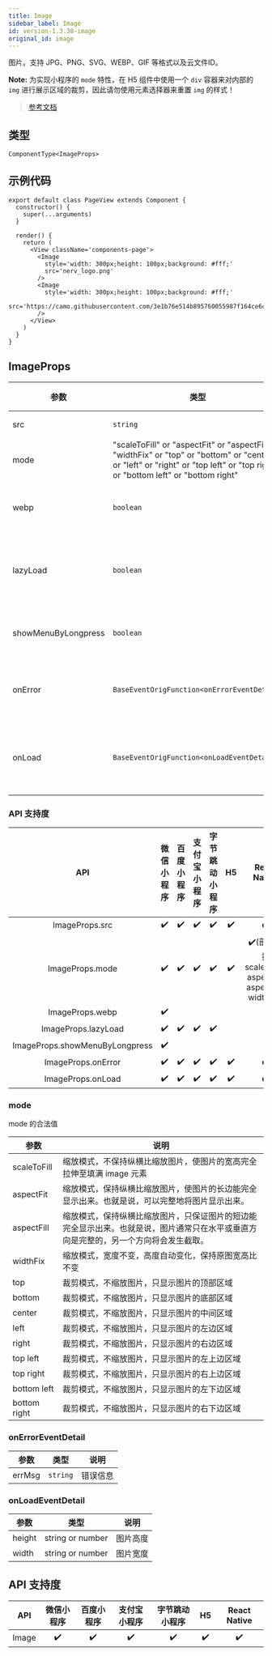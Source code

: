 ```yaml
---
title: Image
sidebar_label: Image
id: version-1.3.38-image
original_id: image
---
```


图片。支持 JPG、PNG、SVG、WEBP、GIF 等格式以及云文件ID。

**Note:** 为实现小程序的 `mode` 特性，在 H5 组件中使用一个 `div` 容器来对内部的 `img` 进行展示区域的裁剪，因此请勿使用元素选择器来重置 `img` 的样式！

> [参考文档](https://developers.weixin.qq.com/miniprogram/dev/component/image.html)

## 类型

```tsx
ComponentType<ImageProps>
```

## 示例代码

```tsx
export default class PageView extends Component {
  constructor() {
    super(...arguments)
  }

  render() {
    return (
      <View className='components-page'>
        <Image
          style='width: 300px;height: 100px;background: #fff;'
          src='nerv_logo.png'
        />
        <Image
          style='width: 300px;height: 100px;background: #fff;'
          src='https://camo.githubusercontent.com/3e1b76e514b895760055987f164ce6c95935a3aa/687474703a2f2f73746f726167652e333630627579696d672e636f6d2f6d74642f686f6d652f6c6f676f2d3278313531333833373932363730372e706e67'
        />
      </View>
    )
  }
}
```

## ImageProps

| 参数 | 类型 | 默认值 | 必填 | 说明 |
| --- | --- | :---: | :---: | --- |
| src | `string` |  | 是 | 图片资源地址 |
| mode | "scaleToFill" or "aspectFit" or "aspectFill" or "widthFix" or "top" or "bottom" or "center" or "left" or "right" or "top left" or "top right" or "bottom left" or "bottom right" | `"scaleToFill"` | 否 | 图片裁剪、缩放的模式 |
| webp | `boolean` | `false` | 否 | 默认不解析 webP 格式，只支持网络资源 |
| lazyLoad | `boolean` | `false` | 否 | 图片懒加载。只针对 page 与 scroll-view 下的 image 有效 |
| showMenuByLongpress | `boolean` | `false` | 否 | 开启长按图片显示识别小程序码菜单 |
| onError | `BaseEventOrigFunction<onErrorEventDetail>` |  | 否 | 当错误发生时，发布到 AppService 的事件名，事件对象 |
| onLoad | `BaseEventOrigFunction<onLoadEventDetail>` |  | 否 | 当图片载入完毕时，发布到 AppService 的事件名，事件对象 |

### API 支持度

| API | 微信小程序 | 百度小程序 | 支付宝小程序 | 字节跳动小程序 | H5 | React Native |
| :---: | :---: | :---: | :---: | :---: | :---: | :---: |
| ImageProps.src | ✔️ | ✔️ | ✔️ | ✔️ | ✔️ | ✔️ |
| ImageProps.mode | ✔️ | ✔️ | ✔️ | ✔️ | ✔️ | ✔️(部分支持 scaleToFill, aspectFit, aspectFill, widthFix) |
| ImageProps.webp | ✔️ |  |  |  |  |  |
| ImageProps.lazyLoad | ✔️ | ✔️ | ✔️ | ✔️ |  |  |
| ImageProps.showMenuByLongpress | ✔️ |  |  |  |  |  |
| ImageProps.onError | ✔️ | ✔️ | ✔️ | ✔️ | ✔️ | ✔️ |
| ImageProps.onLoad | ✔️ | ✔️ | ✔️ | ✔️ | ✔️ | ✔️ |

### mode

mode 的合法值

| 参数 | 说明 |
| --- | --- |
| scaleToFill | 缩放模式，不保持纵横比缩放图片，使图片的宽高完全拉伸至填满 image 元素 |
| aspectFit | 缩放模式，保持纵横比缩放图片，使图片的长边能完全显示出来。也就是说，可以完整地将图片显示出来。 |
| aspectFill | 缩放模式，保持纵横比缩放图片，只保证图片的短边能完全显示出来。也就是说，图片通常只在水平或垂直方向是完整的，另一个方向将会发生截取。 |
| widthFix | 缩放模式，宽度不变，高度自动变化，保持原图宽高比不变 |
| top | 裁剪模式，不缩放图片，只显示图片的顶部区域 |
| bottom | 裁剪模式，不缩放图片，只显示图片的底部区域 |
| center | 裁剪模式，不缩放图片，只显示图片的中间区域 |
| left | 裁剪模式，不缩放图片，只显示图片的左边区域 |
| right | 裁剪模式，不缩放图片，只显示图片的右边区域 |
| top left | 裁剪模式，不缩放图片，只显示图片的左上边区域 |
| top right | 裁剪模式，不缩放图片，只显示图片的右上边区域 |
| bottom left | 裁剪模式，不缩放图片，只显示图片的左下边区域 |
| bottom right | 裁剪模式，不缩放图片，只显示图片的右下边区域 |

### onErrorEventDetail

| 参数 | 类型 | 说明 |
| --- | --- | --- |
| errMsg | `string` | 错误信息 |

### onLoadEventDetail

| 参数 | 类型 | 说明 |
| --- | --- | --- |
| height | string or number | 图片高度 |
| width | string or number | 图片宽度 |

## API 支持度

| API | 微信小程序 | 百度小程序 | 支付宝小程序 | 字节跳动小程序 | H5 | React Native |
| :---: | :---: | :---: | :---: | :---: | :---: | :---: |
| Image | ✔️ | ✔️ | ✔️ | ✔️ | ✔️ | ✔️ |
